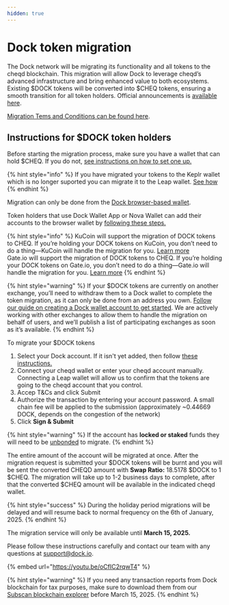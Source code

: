 ```yaml
---
hidden: true
---
```


# Dock token migration

The Dock network will be migrating its functionality and all tokens to the cheqd blockchain. This migration will allow Dock to leverage cheqd’s advanced infrastructure and bring enhanced value to both ecosystems. Existing $DOCK tokens will be converted into $CHEQ tokens, ensuring a smooth transition for all token holders. Official announcements is [available here](https://www.dock.io/post/dock-and-cheqd-form-alliance-to-accelerate-global-adoption-of-decentralized-id).

[Migration Tems and Conditions can be found here](../migration-terms-and-conditions.md).

## Instructions for $DOCK token holders

Before starting the migration process, make sure you have a wallet that can hold $CHEQ. If you do not, [see instructions on how to set one up.](https://docs.cheqd.io/product/network/wallets/setup-leap-wallet)

{% hint style="info" %}
If you have migrated your tokens to the Keplr wallet which is no longer suported you can migrate it to the Leap wallet. [See how](https://docs.cheqd.io/product/network/wallets/migrate)
{% endhint %}

Migration can only be done from the [Dock browser-based wallet](https://fe.dock.io/#/migration).&#x20;

Token holders that use Dock Wallet App or Nova Wallet can add their accounts to the browser wallet by [following these steps.](adding-account-to-the-dock-browser-wallet.md)

{% hint style="info" %}
KuCoin will support the migration of DOCK tokens to CHEQ. If you’re holding your DOCK tokens on KuCoin, you don’t need to do a thing—KuCoin will handle the migration for you. [Learn more](https://www.kucoin.com/announcement/en-kucoin-will-support-the-token-merger-of-dock-and-cheqd-20241122?utm_source=TwitterContent)\
Gate.io will support the migration of DOCK tokens to CHEQ. If you’re holding your DOCK tokens on Gate.io, you don’t need to do a thing—Gate.io will handle the migration for you. [Learn more](https://www.gate.io/announcements/article/41036)
{% endhint %}

{% hint style="warning" %}
If your $DOCK tokens are currently on another exchange, you’ll need to withdraw them to a Dock wallet to complete the token migration, as it can only be done from an address you own. [Follow our guide on creating a Dock wallet account to get started](https://docs.dock.io/dock-token/wallets-and-account-creation#to-create-a-new-account). We are actively working with other exchanges to allow them to handle the migration on behalf of users, and we’ll publish a list of participating exchanges as soon as it’s available.
{% endhint %}

To migrate your $DOCK tokens

1. Select your Dock account. If it isn't yet added, then follow [these instructions.](https://docs.dock.io/dock-token/dock-token-migration/adding-account-to-the-dock-browser-wallet)
2. Connect your cheqd wallet or enter your cheqd account manually. Connecting a Leap wallet will allow us to confirm that the tokens are going to the cheqd account that you control.&#x20;
3. Accep T\&Cs and click Submit
4. Authorize the transaction by entering your account password. A small chain fee will be applied to the submission (approximately \~0.44669 DOCK, depends on the congestion of the network)
5. Click **Sign & Submit**

{% hint style="warning" %}
If the account has **locked or staked** funds they will need to be [unbonded](https://docs.dock.io/dock-token/staking/how-to-unbond-and-rebond) to migrate.
{% endhint %}

The entire amount of the account will be migrated at once. After the migration request is submitted your $DOCK tokens will be burnt and you will be sent the converted CHEQD amount with **Swap Ratio:** 18.5178 $DOCK to 1 $CHEQ. The migration will take up to 1-2 business days to complete, after that the converted $CHEQ amount will be available in the indicated cheqd wallet.

{% hint style="success" %}
During the holiday period migrations will be delayed and will resume back to normal frequency on the 6th of January, 2025.
{% endhint %}

The migration service will only be available until **March 15, 2025.**

Please follow these instructions carefully and contact our team with any questions at [support@dock.io](mailto:support@dock.io).

{% embed url="https://youtu.be/oCfIC2rqwT4" %}

{% hint style="warning" %}
If you need any transaction reports from Dock blockchain for tax purposes, make sure to download them from our [Subscan blockchain explorer](https://dock.subscan.io/) before March 15, 2025.
{% endhint %}

